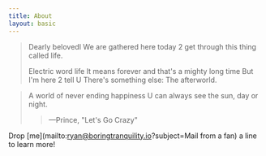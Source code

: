 ```yaml
---
title: About
layout: basic
---
```

> Dearly belovedI
> We are gathered here today
> 2 get through this thing called life.
>
> Electric word life
> It means forever and that's a mighty long time
> But I'm here 2 tell U
> There's something else:
> The afterworld.

> A world of never ending happiness
> U can always see the sun, day or night. 
>
>><span>&mdash;</span>Prince, "Let's Go Crazy"

Drop [me](mailto:ryan@boringtranquility.io?subject=Mail from a fan) a line to learn more!


